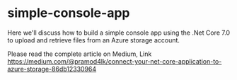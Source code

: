 # simple-console-app
Here we'll discuss how to build a simple console app using the .Net Core 7.0 to upload and retrieve files from an Azure storage account.

Please read the complete article on Medium,
Link https://medium.com/@pramod4lk/connect-your-net-core-application-to-azure-storage-86db12330964
